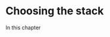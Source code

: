 # Choosing the stack

In this chapter 

<!--stackedit_data:
eyJoaXN0b3J5IjpbLTEzNDE3ODk3NzRdfQ==
-->